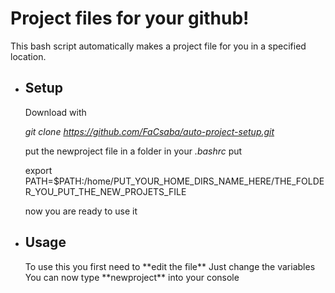 <h1>Project files for your github!</h1>

This bash script automatically makes a project file for you in a specified location.

* <h2>Setup</h2>
    Download with
    
    *git clone https://github.com/FaCsaba/auto-project-setup.git*
    
    put the newproject file in a folder
    in your _.bashrc_ put 

    export PATH=$PATH:/home/PUT_YOUR_HOME_DIRS_NAME_HERE/THE_FOLDER_YOU_PUT_THE_NEW_PROJETS_FILE

    now you are ready to use it

* <h2>Usage</h2>
    To use this you first need to **edit the file**
    Just change the variables
    You can now type **newproject** into your console
